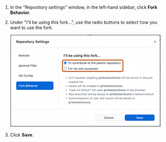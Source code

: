 1. In the "Repository settings" window, in the left-hand sidebar, click **Fork Behavior**. 
1. Under "I'll be using this fork...", use the radio buttons to select how you want to use the fork.

   ![Screenshot of the "Fork Behavior" pane. Two radio buttons, labeled "To contribute to the parent repository" and "For my own purposes", are outlined in orange.](/assets/images/help/desktop/mac-fork-behavior-menu-contribute.png)

1. Click **Save**.
